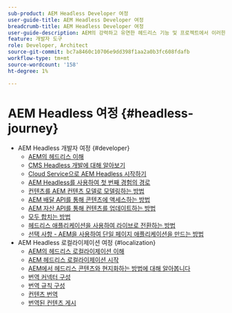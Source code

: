 ```yaml
---
sub-product: AEM Headless Developer 여정
user-guide-title: AEM Headless Developer 여정
breadcrumb-title: AEM Headless Developer 여정
user-guide-description: AEM의 강력하고 유연한 헤드리스 기능 및 프로젝트에서 이러한 기능을 활용하는 방법을 통해 안내식 여정을 살펴보십시오.
feature: 개발자 도구
role: Developer, Architect
source-git-commit: bc7a8460c10706e9dd398f1aa2a0b3fc608fdafb
workflow-type: tm+mt
source-wordcount: '158'
ht-degree: 1%

---
```



# AEM Headless 여정 {#headless-journey}

+ AEM Headless 개발자 여정 {#developer}
   + [AEM의 헤드리스 이해](developer/overview.md)
   + [CMS Headless 개발에 대해 알아보기](developer/learn-about.md)
   + [Cloud Service으로 AEM Headless 시작하기](developer/getting-started.md)
   + [AEM Headless를 사용하여 첫 번째 경험의 경로](developer/path-to-first-experience.md)
   + [컨텐츠를 AEM 컨텐츠 모델로 모델링하는 방법](developer/model-your-content.md)
   + [AEM 배달 API를 통해 콘텐츠에 액세스하는 방법](developer/access-your-content.md)
   + [AEM 자산 API를 통해 컨텐츠를 업데이트하는 방법](developer/update-your-content.md)
   + [모두 합치는 방법](developer/put-it-all-together.md)
   + [헤드리스 애플리케이션을 사용하여 라이브로 전환하는 방법](developer/go-live.md)
   + [선택 사항 - AEM을 사용하여 단일 페이지 애플리케이션을 만드는 방법](developer/create-spa.md)
+ AEM Headless 로컬라이제이션 여정 {#localization}
   + [AEM의 헤드리스 로컬라이제이션 이해](localization/overview.md)
   + [AEM 헤드리스 로컬라이제이션 시작](localization/getting-started.md)
   + [AEM에서 헤드리스 콘텐츠와 현지화하는 방법에 대해 알아봅니다](localization/learn-about.md)
   + [번역 커넥터 구성](localization/configure-connector.md)
   + [번역 규칙 구성](localization/translation-rules.md)
   + [컨텐츠 번역](localization/translate-content.md)
   + [번역된 컨텐츠 게시](localization/publish-content.md)
